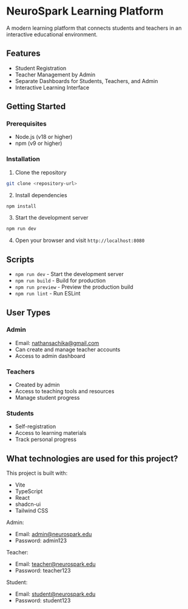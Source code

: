 # NeuroSpark Learning Platform

A modern learning platform that connects students and teachers in an interactive educational environment.

## Features

- Student Registration
- Teacher Management by Admin
- Separate Dashboards for Students, Teachers, and Admin
- Interactive Learning Interface

## Getting Started

### Prerequisites

- Node.js (v18 or higher)
- npm (v9 or higher)

### Installation

1. Clone the repository
```bash
git clone <repository-url>
```

2. Install dependencies
```bash
npm install
```

3. Start the development server
```bash
npm run dev
```

4. Open your browser and visit `http://localhost:8080`

## Scripts

- `npm run dev` - Start the development server
- `npm run build` - Build for production
- `npm run preview` - Preview the production build
- `npm run lint` - Run ESLint

## User Types

### Admin
- Email: nathansachika@gmail.com
- Can create and manage teacher accounts
- Access to admin dashboard

### Teachers
- Created by admin
- Access to teaching tools and resources
- Manage student progress

### Students
- Self-registration
- Access to learning materials
- Track personal progress

## What technologies are used for this project?

This project is built with:

- Vite
- TypeScript
- React
- shadcn-ui
- Tailwind CSS





Admin:
- Email: admin@neurospark.edu
- Password: admin123

Teacher:
- Email: teacher@neurospark.edu
- Password: teacher123

Student:
- Email: student@neurospark.edu
- Password: student123